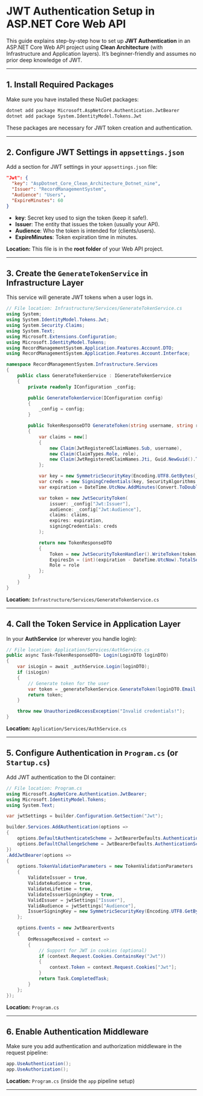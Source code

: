 # JWT Authentication Setup in ASP.NET Core Web API

This guide explains step-by-step how to set up **JWT Authentication** in an ASP.NET Core Web API project using **Clean Architecture** (with Infrastructure and Application layers). It’s beginner-friendly and assumes no prior deep knowledge of JWT.

---

## 1. Install Required Packages

Make sure you have installed these NuGet packages:

```bash
dotnet add package Microsoft.AspNetCore.Authentication.JwtBearer
dotnet add package System.IdentityModel.Tokens.Jwt
```

These packages are necessary for JWT token creation and authentication.

---

## 2. Configure JWT Settings in `appsettings.json`

Add a section for JWT settings in your `appsettings.json` file:

```json
"Jwt": {
  "key": "AspDotnet_Core_Clean_Architecture_Dotnet_nine",
  "Issuer": "RecordManagementSystem",
  "Audience": "Users",
  "ExpireMinutes": 60
}
```

- **key**: Secret key used to sign the token (keep it safe!).
- **Issuer**: The entity that issues the token (usually your API).
- **Audience**: Who the token is intended for (clients/users).
- **ExpireMinutes**: Token expiration time in minutes.

**Location:** This file is in the **root folder** of your Web API project.

---

## 3. Create the `GenerateTokenService` in Infrastructure Layer

This service will generate JWT tokens when a user logs in.

```csharp
// File location: Infrastructure/Services/GenerateTokenService.cs
using System;
using System.IdentityModel.Tokens.Jwt;
using System.Security.Claims;
using System.Text;
using Microsoft.Extensions.Configuration;
using Microsoft.IdentityModel.Tokens;
using RecordManagementSystem.Application.Features.Account.DTO;
using RecordManagementSystem.Application.Features.Account.Interface;

namespace RecordManagementSystem.Infrastructure.Services
{
    public class GenerateTokenService : IGenerateTokenService
    {
        private readonly IConfiguration _config;

        public GenerateTokenService(IConfiguration config)
        {
            _config = config;
        }

        public TokenResponseDTO GenerateToken(string username, string role)
        {
            var claims = new[]
            {
                new Claim(JwtRegisteredClaimNames.Sub, username),
                new Claim(ClaimTypes.Role, role),
                new Claim(JwtRegisteredClaimNames.Jti, Guid.NewGuid().ToString())
            };

            var key = new SymmetricSecurityKey(Encoding.UTF8.GetBytes(_config["Jwt:key"]));
            var creds = new SigningCredentials(key, SecurityAlgorithms.HmacSha256);
            var expiration = DateTime.UtcNow.AddMinutes(Convert.ToDouble(_config["Jwt:ExpireMinutes"]));

            var token = new JwtSecurityToken(
                issuer: _config["Jwt:Issuer"],
                audience: _config["Jwt:Audience"],
                claims: claims,
                expires: expiration,
                signingCredentials: creds
            );

            return new TokenResponseDTO
            {
                Token = new JwtSecurityTokenHandler().WriteToken(token),
                ExpiresIn = (int)(expiration - DateTime.UtcNow).TotalSeconds,
                Role = role
            };
        }
    }
}
```

**Location:** `Infrastructure/Services/GenerateTokenService.cs`

---

## 4. Call the Token Service in Application Layer

In your **AuthService** (or wherever you handle login):

```csharp
// File location: Application/Services/AuthService.cs
public async Task<TokenResponseDTO> Login(LoginDTO loginDTO)
{
    var isLogin = await _authService.Login(loginDTO);
    if (isLogin)
    {
        // Generate token for the user
        var token = _generateTokenService.GenerateToken(loginDTO.Email, "Student");
        return token;
    }

    throw new UnauthorizedAccessException("Invalid credentials!");
}
```

**Location:** `Application/Services/AuthService.cs`

---

## 5. Configure Authentication in `Program.cs` (or `Startup.cs`)

Add JWT authentication to the DI container:

```csharp
// File location: Program.cs
using Microsoft.AspNetCore.Authentication.JwtBearer;
using Microsoft.IdentityModel.Tokens;
using System.Text;

var jwtSettings = builder.Configuration.GetSection("Jwt");

builder.Services.AddAuthentication(options =>
{
    options.DefaultAuthenticateScheme = JwtBearerDefaults.AuthenticationScheme;
    options.DefaultChallengeScheme = JwtBearerDefaults.AuthenticationScheme;
})
.AddJwtBearer(options =>
{
    options.TokenValidationParameters = new TokenValidationParameters
    {
        ValidateIssuer = true,
        ValidateAudience = true,
        ValidateLifetime = true,
        ValidateIssuerSigningKey = true,
        ValidIssuer = jwtSettings["Issuer"],
        ValidAudience = jwtSettings["Audience"],
        IssuerSigningKey = new SymmetricSecurityKey(Encoding.UTF8.GetBytes(jwtSettings["key"]))
    };

    options.Events = new JwtBearerEvents
    {
        OnMessageReceived = context =>
        {
            // Support for JWT in cookies (optional)
            if (context.Request.Cookies.ContainsKey("Jwt"))
            {
                context.Token = context.Request.Cookies["Jwt"];
            }
            return Task.CompletedTask;
        }
    };
});
```

**Location:** `Program.cs`

---

## 6. Enable Authentication Middleware

Make sure you add authentication and authorization middleware in the request pipeline:

```csharp
app.UseAuthentication();
app.UseAuthorization();
```

**Location:** `Program.cs` (inside the `app` pipeline setup)

---

